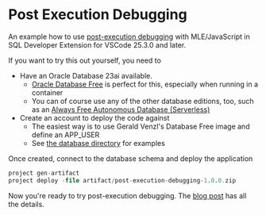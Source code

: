 # Post Execution Debugging

An example how to use [post-execution debugging](https://docs.oracle.com/en/database/oracle/oracle-database/23/mlejs/post-execution-debugging.html) with MLE/JavaScript in SQL Developer Extension for VSCode 25.3.0 and later.

If you want to try this out yourself, you need to

- Have an Oracle Database 23ai available.
    - [Oracle Database Free](https://www.oracle.com/database/free/) is perfect for this, especially when running in a container
    - You can of course use any of the other database editions, too, such as an [Always Free Autonomous Database (Serverless)](https://docs.oracle.com/en/cloud/paas/autonomous-database/serverless/adbsb/autonomous-always-free.html)
- Create an account to deploy the code against
    - The easiest way is to use Gerald Venzl's Database Free image and define an APP_USER
    - See [the database directory](../database/README.md) for examples

Once created, connect to the database schema and deploy the application

```sql
project gen-artifact
project deploy -file artifact/post-execution-debugging-1.0.0.zip
```

Now you're ready to try post-execution debugging. The [blog post](https://martincarstenbach.com/2025/10/07/intro-to-post-execution-debugging-in-sql-developer-for-vscode/) has all the details.
